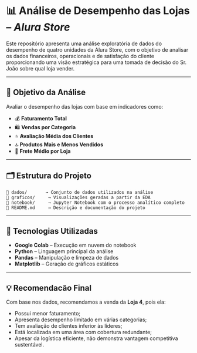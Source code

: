 # 📊 Análise de Desempenho das Lojas – *Alura Store*

Este repositório apresenta uma análise exploratória de dados do desempenho de quatro unidades da Alura Store, com o objetivo de analisar os dados financeiros, operacionais e de satisfação do cliente proporcionando uma visão estratégica para uma tomada de decisão do Sr. João sobre qual loja vender.

---

## 🔬 Objetivo da Análise

Avaliar o desempenho das lojas com base em indicadores como:

- 💰 **Faturamento Total**
- 🛍️ **Vendas por Categoria**
- ⭐ **Avaliação Média dos Clientes**
- 🔝 **Produtos Mais e Menos Vendidos**
- 🚚 **Frete Médio por Loja**
 
---

## 🗂️ Estrutura do Projeto

```
📁 dados/       → Conjunto de dados utilizados na análise  
📁 graficos/     → Visualizações geradas a partir da EDA  
📁 notebook/     → Jupyter Notebook com o processo analítico completo  
📄 README.md     → Descrição e documentação do projeto
```

---

 ## 🧮 Tecnologias Utilizadas

- **Google Colab** – Execução em nuvem do notebook  
- **Python** – Linguagem principal da análise  
- **Pandas** – Manipulação e limpeza de dados  
- **Matplotlib** – Geração de gráficos estáticos  

---

## 💡 Recomendacão Final

Com base nos dados, recomendamos a venda da **Loja 4**, pois ela:

- Possui menor faturamento;
- Apresenta desempenho limitado em várias categorias;
- Tem avaliação de clientes inferior às líderes;
- Está localizada em uma área com cobertura redundante;
- Apesar da logística eficiente, não demonstra vantagem competitiva sustentável.



